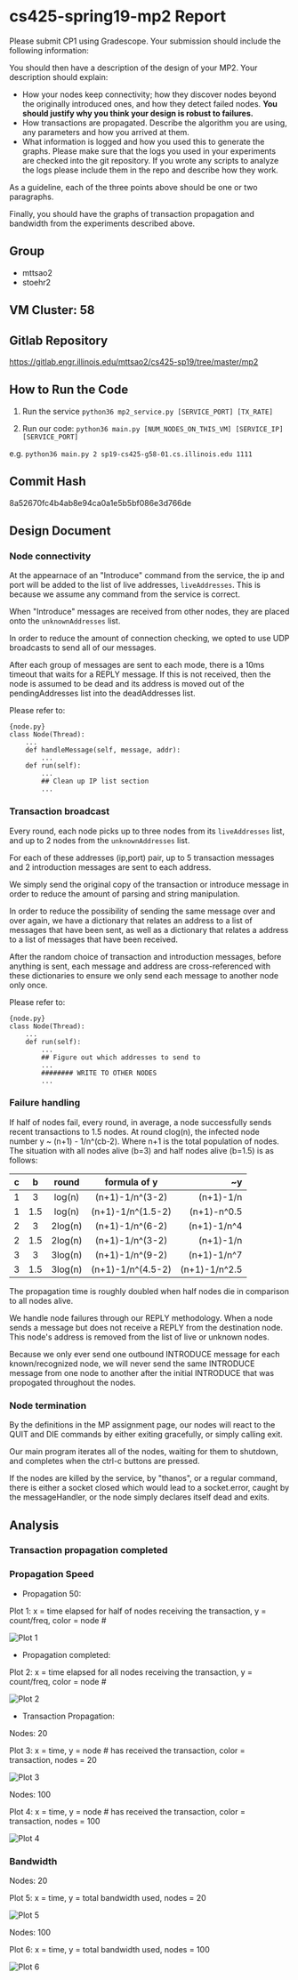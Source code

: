 # cs425-spring19-mp2 Report

Please submit CP1 using Gradescope. Your submission should include the following information:

You should then have a description of the design of your MP2. Your description should explain:

- How your nodes keep connectivity; how they discover nodes beyond the originally introduced ones, and how they detect failed nodes. **You should justify why you think your design is robust to failures.**
- How transactions are propagated. Describe the algorithm you are using, any parameters and how you arrived at them.
- What information is logged and how you used this to generate the graphs. Please make sure that the logs you used in your experiments are checked into the git repository. If you wrote any scripts to analyze the logs please include them in the repo and describe how they work.

As a guideline, each of the three points above should be one or two paragraphs.

Finally, you should have the graphs of transaction propagation and bandwidth from the experiments described above.

## Group

- mttsao2
- stoehr2 

## VM Cluster: 58

## Gitlab Repository

https://gitlab.engr.illinois.edu/mttsao2/cs425-sp19/tree/master/mp2

## How to Run the Code

1. Run the service `python36 mp2_service.py [SERVICE_PORT] [TX_RATE]`

2. Run our code: `python36 main.py [NUM_NODES_ON_THIS_VM] [SERVICE_IP] [SERVICE_PORT]`

e.g. `python36 main.py 2 sp19-cs425-g58-01.cs.illinois.edu 1111`

## Commit Hash

8a52670fc4b4ab8e94ca0a1e5b5bf086e3d766de

## Design Document

### Node connectivity

At the appearnace of an "Introduce" command from the service, the ip and port will be added to the list of live addresses, `liveAddresses`. This is because we assume any command from the service is correct.

When "Introduce" messages are received from other nodes, they are placed onto the `unknownAddresses` list.

In order to reduce the amount of connection checking, we opted to use UDP broadcasts to send all of our messages. 

After each group of messages are sent to each mode, there is a 10ms timeout that waits for a REPLY message. If this is not received, then the node is assumed to be dead and its address is moved out of the pendingAddresses list into the deadAddresses list.

Please refer to:

```
{node.py}
class Node(Thread):
    ...
    def handleMessage(self, message, addr):
        ...
    def run(self):
        ...
        ## Clean up IP list section
        ...
```

### Transaction broadcast

Every round, each node picks up to three nodes from its `liveAddresses` list, and up to 2 nodes from the `unknownAddresses` list.

For each of these addresses (ip,port) pair, up to 5 transaction messages and 2 introduction messages are sent to each address. 

We simply send the original copy of the transaction or introduce message in order to reduce the amount of parsing and string manipulation.

In order to reduce the possibility of sending the same message over and over again, we have a dictionary that relates an address to a list of messages that have been sent, as well as a dictionary that relates a address to a list of messages that have been received. 

After the random choice of transaction and introduction messages, before anything is sent, each message and address are cross-referenced with these dictionaries to ensure we only send each message to another node only once. 

Please refer to:

```
{node.py}
class Node(Thread):
    ...
    def run(self):
        ...
        ## Figure out which addresses to send to
        ...
        ######## WRITE TO OTHER NODES
        ...
```

### Failure handling

If half of nodes fail, every round, in average, a node successfully sends recent transactions to 1.5 nodes. At round clog(n), the infected node number y ~ (n+1) - 1/n^(cb-2). Where n+1 is the total population of nodes. The situation with all nodes alive (b=3) and half nodes alive (b=1.5) is as follows:

| c   | b    | round  |formula of y      | ~y            |
| --- |:----:|:------:|:----------------:|--------------:|
| 1   | 3    | log(n) |(n+1)-1/n^(3-2)   | (n+1)-1/n     |
| 1   | 1.5  | log(n) |(n+1)-1/n^(1.5-2) | (n+1)-n^0.5   |
| 2   | 3    | 2log(n)|(n+1)-1/n^(6-2)   | (n+1)-1/n^4   |
| 2   | 1.5  | 2log(n)|(n+1)-1/n^(3-2)   | (n+1)-1/n     |
| 3   | 3    | 3log(n)|(n+1)-1/n^(9-2)   | (n+1)-1/n^7   |
| 3   | 1.5  | 3log(n)|(n+1)-1/n^(4.5-2) | (n+1)-1/n^2.5 |

The propagation time is roughly doubled when half nodes die in comparison to all nodes alive.

We handle node failures through our REPLY methodology. When a node sends a message but does not receive a REPLY from the destination node. This node's address is removed from the list of live or unknown nodes.

Because we only ever send one outbound INTRODUCE message for each known/recognized node, we will never send the same INTRODUCE message from one node to another after the initial INTRODUCE that was propogated throughout the nodes. 



### Node termination

By the definitions in the MP assignment page, our nodes will react to the QUIT and DIE commands by either exiting gracefully, or simply calling exit. 

Our main program iterates all of the nodes, waiting for them to shutdown, and completes when the ctrl-c buttons are pressed. 

If the nodes are killed by the service, by "thanos", or a regular command, there is either a socket closed which would lead to a socket.error, caught by the messageHandler, or the node simply declares itself dead and exits. 


## Analysis

### Transaction propagation completed

### Propagation Speed

- Propagation 50:

Plot 1: x = time elapsed for half of nodes receiving the transaction, y = count/freq, color = node #

![Plot 1](img/plot01_hist_propagation_delay_half.png "Plot 1")

- Propagation completed:

Plot 2: x = time elapsed for all nodes receiving the transaction, y = count/freq, color = node # 

![Plot 2](img/plot02_hist_propagation_delay_all.png "Plot 2")

- Transaction Propagation:

Nodes: 20

Plot 3: x = time, y = node # has received the transaction, color = transaction, nodes = 20

![Plot 3](img/plot03_line_tx_reached_20.png "Plot 3")

Nodes: 100

Plot 4: x = time, y = node # has received the transaction, color = transaction, nodes = 100

![Plot 4](img/plot04_line_tx_reached_100.png "Plot 4")

### Bandwidth

Nodes: 20

Plot 5: x = time, y = total bandwidth used, nodes = 20

![Plot 5](img/plot05_line_bandwidth_20.png "Plot 5")

Nodes: 100

Plot 6: x = time, y = total bandwidth used, nodes = 100

![Plot 6](img/plot06_line_bandwidth_100.png "Plot 6")
